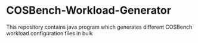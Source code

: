 COSBench-Workload-Generator
===========================

This repository contains java program which generates different COSBench workload configuration files in bulk
